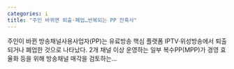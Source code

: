 ```yaml
---
categories: i
title: "주인 바뀌면 퇴출·폐업…반복되는 PP 잔혹사"
---
```

주인이 바뀐 방송채널사용사업자(PP)는 유료방송 핵심 플랫폼 IPTV·위성방송에서 퇴출되거나 폐업한 것으로 나타났다. 2개 채널 이상 운영하는 일부 복수PP(MPP)가 경영 효율화 등을 위해 방송채널 매각을 검토하는...